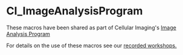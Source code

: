# CI_ImageAnalysisProgram

These macros have been shared as part of Cellular Imaging's <a href="https://www.cellularimaging.org/2021-image-analysis-program">Image Analysis Program</a>

For details on the use of these macros see our <a href="https://www.youtube.com/playlist?list=PL1UDjbXML5Ei5aVUrFG4Wjys9jGdaeuFH">recorded workshops.</a>
